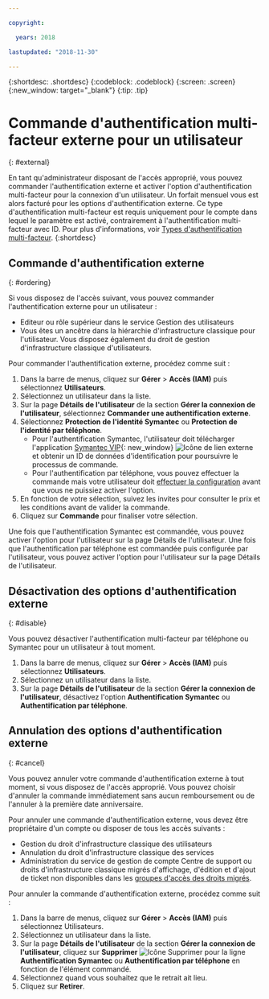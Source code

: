 ```yaml
---

copyright:

  years: 2018

lastupdated: "2018-11-30"

---
```


{:shortdesc: .shortdesc}
{:codeblock: .codeblock}
{:screen: .screen}
{:new_window: target="_blank"}
{:tip: .tip}

# Commande d'authentification multi-facteur externe pour un utilisateur
{: #external}

En tant qu'administrateur disposant de l'accès approprié, vous pouvez commander l'authentification externe et activer l'option d'authentification multi-facteur pour la connexion d'un utilisateur. Un forfait mensuel vous est alors facturé pour les options d'authentification externe. Ce type d'authentification multi-facteur est requis uniquement pour le compte dans lequel le paramètre est activé, contrairement à l'authentification multi-facteur avec ID. Pour plus d'informations, voir [Types d'authentification multi-facteur](/docs/iam/mfatypes.html#types).
{:shortdesc}

## Commande d'authentification externe
{: #ordering}

Si vous disposez de l'accès suivant, vous pouvez commander l'authentification externe pour un utilisateur :

* Editeur ou rôle supérieur dans le service Gestion des utilisateurs
* Vous êtes un ancêtre dans la hiérarchie d'infrastructure classique pour l'utilisateur. Vous disposez également du droit de gestion d'infrastructure classique d'utilisateurs.

Pour commander l'authentification externe, procédez comme suit :

1. Dans la barre de menus, cliquez sur **Gérer** &gt; **Accès (IAM)** puis sélectionnez **Utilisateurs**.
2. Sélectionnez un utilisateur dans la liste.
3. Sur la page **Détails de l'utilisateur** de la section **Gérer la connexion de l'utilisateur**, sélectionnez **Commander une authentification externe**.
4. Sélectionnez **Protection de l'identité Symantec** ou **Protection de l'identité par téléphone**.
    * Pour l'authentification Symantec, l'utilisateur doit télécharger l'application [Symantec VIP](https://vip.symantec.com/){: new_window} ![Icône de lien externe](../icons/launch-glyph.svg) et obtenir un ID de données d'identification pour poursuivre le processus de commande.
    * Pour l'authentification par téléphone, vous pouvez effectuer la commande mais votre utilisateur doit [effectuer la configuration](/docs/account/login_settings.html#third-party-MFA) avant que vous ne puissiez activer l'option.
5. En fonction de votre sélection, suivez les invites pour consulter le prix et les conditions avant de valider la commande.
6. Cliquez sur **Commande** pour finaliser votre sélection.

Une fois que l'authentification Symantec est commandée, vous pouvez activer l'option pour l'utilisateur sur la page Détails de l'utilisateur. Une fois que l'authentification par téléphone est commandée puis configurée par l'utilisateur, vous pouvez activer l'option pour l'utilisateur sur la page Détails de l'utilisateur.

## Désactivation des options d'authentification externe
{: #disable}

Vous pouvez désactiver l'authentification multi-facteur par téléphone ou Symantec pour un utilisateur à tout moment.

1. Dans la barre de menus, cliquez sur **Gérer** &gt; **Accès (IAM)** puis sélectionnez **Utilisateurs**.
2. Sélectionnez un utilisateur dans la liste.
3. Sur la page **Détails de l'utilisateur** de la section **Gérer la connexion de l'utilisateur**, désactivez l'option **Authentification Symantec** ou **Authentification par téléphone**.

## Annulation des options d'authentification externe
{: #cancel}

Vous pouvez annuler votre commande d'authentification externe à tout moment, si vous disposez de l'accès approprié. Vous pouvez choisir d'annuler la commande immédiatement sans aucun remboursement ou de l'annuler à la première date anniversaire.

Pour annuler une commande d'authentification externe, vous devez être propriétaire d'un compte ou disposer de tous les accès suivants :

* Gestion du droit d'infrastructure classique des utilisateurs
* Annulation du droit d'infrastructure classique des services
* Administration du service de gestion de compte Centre de support ou droits d'infrastructure classique migrés d'affichage, d'édition et d'ajout de ticket non disponibles dans les [groupes d'accès des droits migrés](/docs/iam/infrastructureaccess.html#predefined).



Pour annuler la commande d'authentification externe, procédez comme suit :

1. Dans la barre de menus, cliquez sur **Gérer** &gt; **Accès (IAM)** puis sélectionnez Utilisateurs.
2. Sélectionnez un utilisateur dans la liste.
3. Sur la page **Détails de l'utilisateur** de la section **Gérer la connexion de l'utilisateur**, cliquez sur **Supprimer** ![Icône Supprimer](../icons/icon_trash.svg) pour la ligne **Authentification Symantec** ou **Authentification par téléphone** en fonction de l'élément commandé.
4. Sélectionnez quand vous souhaitez que le retrait ait lieu.
5. Cliquez sur **Retirer**.

